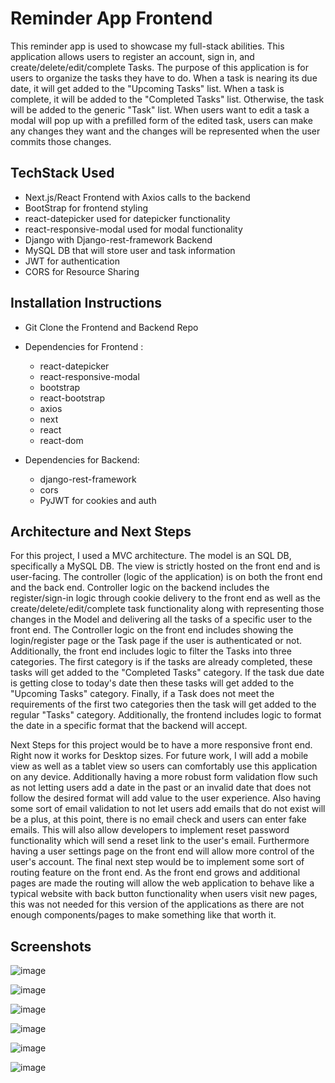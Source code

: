 
# Reminder App Frontend

This reminder app is used to showcase my full-stack abilities. This application allows users to register an account, sign in, and create/delete/edit/complete Tasks. The purpose of this application is for users to organize the tasks they have to do. When a task is nearing its due date, it will get added to the "Upcoming Tasks" list. When a task is complete, it will be added to the "Completed Tasks" list. Otherwise, the task will be added to the generic "Task" list. When users want to edit a task a modal will pop up with a prefilled form of the edited task, users can make any changes they want and the changes will be represented when the user commits those changes.  


 

## TechStack Used

- Next.js/React Frontend with Axios calls to the backend
- BootStrap for frontend styling 
- react-datepicker used for datepicker functionality
- react-responsive-modal used for modal functionality
- Django with Django-rest-framework Backend 
- MySQL DB that will store user and task information
- JWT for authentication
- CORS for Resource Sharing 


## Installation Instructions
- Git Clone the Frontend and Backend Repo 
  
- Dependencies for Frontend :
    - react-datepicker
    - react-responsive-modal
    - bootstrap
    - react-bootstrap
    - axios
    - next
    - react
    - react-dom
- Dependencies for Backend:
    - django-rest-framework
    - cors
    - PyJWT for cookies and auth
    
## Architecture and Next Steps

For this project, I used a MVC architecture. The model is an SQL DB, specifically a MySQL DB. The view is strictly hosted on the front end and is user-facing. The controller (logic of the application) is on both the front end and the back end. Controller logic on the backend includes the register/sign-in logic through cookie delivery to the front end as well as the create/delete/edit/complete task functionality along with representing those changes in the Model and delivering all the tasks of a specific user to the front end. The Controller logic on the front end includes showing the login/register page or the Task page if the user is authenticated or not. Additionally, the front end includes logic to filter the Tasks into three categories. The first category is if the tasks are already completed, these tasks will get added to the "Completed Tasks" category. If the task due date is getting close to today's date then these tasks will get added to the "Upcoming Tasks" category. Finally, if a Task does not meet the requirements of the first two categories then the task will get added to the regular "Tasks" category. Additionally, the frontend includes logic to format the date in a specific format that the backend will accept. 

Next Steps for this project would be to have a more responsive front end. Right now it works for Desktop sizes. For future work, I will add a mobile view as well as a tablet view so users can comfortably use this application on any device. Additionally having a more robust form validation flow such as not letting users add a date in the past or an invalid date that does not follow the desired format will add value to the user experience. Also having some sort of email validation to not let users add emails that do not exist will be a plus, at this point, there is no email check and users can enter fake emails. This will also allow developers to implement reset password functionality which will send a reset link to the user's email. Furthermore having a user settings page on the front end will allow more control of the user's account. The final next step would be to implement some sort of routing feature on the front end. As the front end grows and additional pages are made the routing will allow the web application to behave like a typical website with back button functionality when users visit new pages, this was not needed for this version of the applications as there are not enough components/pages to make something like that worth it.   


## Screenshots

![image](https://github.com/BlazeSlavkovski/ReminderAppFrontend/assets/40073550/147d10f6-15ef-4c0f-8aa7-b8835c2e06a0)

![image](https://github.com/BlazeSlavkovski/ReminderAppFrontend/assets/40073550/7e58e299-45f9-4d86-800e-28a6e07984ba)

![image](https://github.com/BlazeSlavkovski/ReminderAppFrontend/assets/40073550/6699a716-f18b-40a8-9d46-8b528f5ed720)

![image](https://github.com/BlazeSlavkovski/ReminderAppFrontend/assets/40073550/73571141-1943-4694-8bd2-de7fa94b95fd)

![image](https://github.com/BlazeSlavkovski/ReminderAppFrontend/assets/40073550/becdde72-f9fb-4e1e-881d-ec34144309e2)

![image](https://github.com/BlazeSlavkovski/ReminderAppFrontend/assets/40073550/1a33d0de-c9de-49cd-9373-ef25ab65bb4c)

